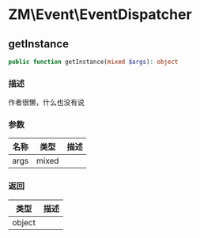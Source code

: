 # ZM\Event\EventDispatcher

## getInstance

```php
public function getInstance(mixed $args): object
```

### 描述

作者很懒，什么也没有说

### 参数

| 名称 | 类型 | 描述 |
| -------- | ---- | ----------- |
| args | mixed |  |

### 返回

| 类型 | 描述 |
| ---- | ----------- |
| object |  |
